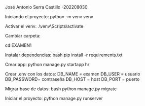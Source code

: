 José Antonio Serra Castillo -202208030

Iniciando el proyecto:
python -m venv venv

Activar el venv:
.\venv\Scripts\activate

Cambiar carpeta:

cd EXAMEN1

Instalar dependencias:
bash pip install -r requirements.txt

Crear app:
python manage.py startapp hr

Crear .env con los datos:
DB_NAME = examen
DB_USER = usuario
DB_PASSWORD= contraseña
DB_HOST = host
DB_PORT = puerto

Migrar base de datos:
bash python manage.py migrate

Iniciar el proyecto:
python manage.py runserver
